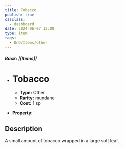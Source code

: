 ```yaml
---
title: Tobacco
publish: true
cssclass:
  - dashboard
date: 2024-06-07 12:00
type: item
tags:
  - DnD/Items/other
---
```


##### Back: [[Items]]

- # Tobacco

    - **Type:** Other
    - **Rarity:** mundane
    - **Cost:** 1 sp
- **Property:** 



## Description 

A small amount of tobacco wrapped in a large soft leaf.
